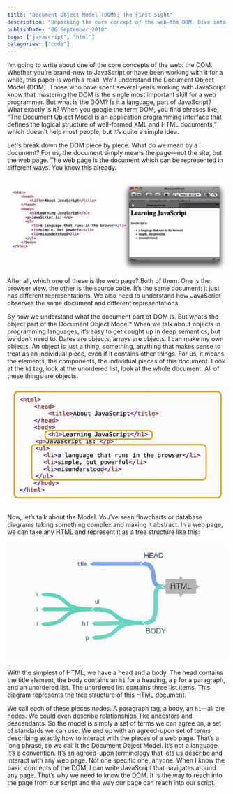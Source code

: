 ```yaml
---
title: "Document Object Model (DOM); The First Sight"
description: "Unpacking the core concept of the web—the DOM. Dive into how JavaScript interacts with HTML, making it a crucial skill for web developers."
publishDate: "06 September 2018"
tags: ["javascript", "html"]
categories: ["code"]
---
```


I’m going to write about one of the core concepts of the web: the DOM. Whether you’re brand-new to JavaScript or have been working with it for a while, this paper is worth a read. We’ll understand the Document Object Model (DOM). Those who have spent several years working with JavaScript know that mastering the DOM is the single most important skill for a web programmer. But what is the DOM? Is it a language, part of JavaScript? What exactly is it? When you google the term DOM, you find phrases like, “The Document Object Model is an application programming interface that defines the logical structure of well-formed XML and HTML documents,” which doesn’t help most people, but it’s quite a simple idea.

Let's break down the DOM piece by piece. What do we mean by a document? For us, the document simply means the page—not the site, but the web page. The web page is the document which can be represented in different ways. You know this already.

![Rendered DOM](./01.jpg)

After all, which one of these is the web page? Both of them. One is the browser view, the other is the source code. It’s the same document; it just has different representations. We also need to understand how JavaScript observes the same document and different representations.

By now we understand what the document part of DOM is. But what’s the object part of the Document Object Model? When we talk about objects in programming languages, it’s easy to get caught up in deep semantics, but we don’t need to. Dates are objects, arrays are objects. I can make my own objects. An object is just a thing, something, anything that makes sense to treat as an individual piece, even if it contains other things. For us, it means the elements, the components, the individual pieces of this document. Look at the `h1` tag, look at the unordered list, look at the whole document. All of these things are objects.

![Objects](./02.jpg)

Now, let’s talk about the Model. You’ve seen flowcharts or database diagrams taking something complex and making it abstract. In a web page, we can take any HTML and represent it as a tree structure like this:

![HTML Structure](./03.jpg)

With the simplest of HTML, we have a head and a body. The head contains the title element, the body contains an `h1` for a heading, a `p` for a paragraph, and an unordered list. The unordered list contains three list items. This diagram represents the tree structure of this HTML document.

We call each of these pieces nodes. A paragraph tag, a body, an `h1`—all are nodes. We could even describe relationships, like ancestors and descendants. So the model is simply a set of terms we can agree on, a set of standards we can use. We end up with an agreed-upon set of terms describing exactly how to interact with the pieces of a web page. That’s a long phrase, so we call it the Document Object Model. It’s not a language. It’s a convention. It’s an agreed-upon terminology that lets us describe and interact with any web page. Not one specific one, anyone. When I know the basic concepts of the DOM, I can write JavaScript that navigates around any page. That’s why we need to know the DOM. It is the way to reach into the page from our script and the way our page can reach into our script.
